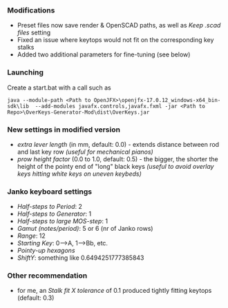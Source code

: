### Modifications

- Preset files now save render & OpenSCAD paths, as well as *Keep .scad files* setting
- Fixed an issue where keytops would not fit on the corresponding key stalks
- Added two additional parameters for fine-tuning (see below)

### Launching

Create a start.bat with a call such as

    java --module-path <Path to OpenJFX>\openjfx-17.0.12_windows-x64_bin-sdk\lib  --add-modules javafx.controls,javafx.fxml -jar <Path to Repo>\OverKeys-Generator-Mod\dist\OverKeys.jar

### New settings in modified version

- *extra lever length* (in mm, default: 0.0) - extends distance between rod and last key row *(useful for mechanical pianos)*
- *prow height factor* (0.0 to 1.0, default: 0.5) - the bigger, the shorter the height of the pointy end of "long" black keys *(useful to avoid overlay keys hitting white keys on uneven keybeds)*

### Janko keyboard settings

- *Half-steps to Period*: 2
- *Half-steps to Generator*: 1
- *Half-steps to large MOS-step*: 1
- *Gamut (notes/period)*: 5 or 6 (nr of Janko rows)
- *Range*: 12 
- *Starting Key*: 0-->A, 1-->Bb, etc.
- *Pointy-up hexagons*
- *ShiftY*: something like 0.6494251777385843

### Other recommendation

- for me, an *Stalk fit X tolerance* of 0.1 produced tightly fitting keytops (default: 0.3)
